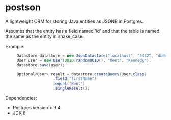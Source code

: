 # postson

A lightweight ORM for storing Java entities as JSONB in Postgres.

Assumes that the entity has a field named 'id' and that the table is named the same as the entity in snake_case.

Example:
 ```java
      Datastore datastore = new JsonDatastore("localhost", "5432", "dbName", "userName", "password");
      User user = new User(UUID.randomUUID(), "Kent", "Kennedy");
      datastore.save(user);

      Optional<User> result = datastore.createQuery(User.class)
                      .field("firstName")
                      .equal("Kent")
                      .singleResult();
```
 Dependencies:
 * Postgres version > 9.4.
 * JDK 8